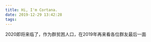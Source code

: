 ```yaml
---
title: Hi, I'm Cortana.
date: 2019-12-29 13:42:28
tags:
---
```

2020即将来临了，作为群贫困人口，在2019年再来看各位群友最后一面

